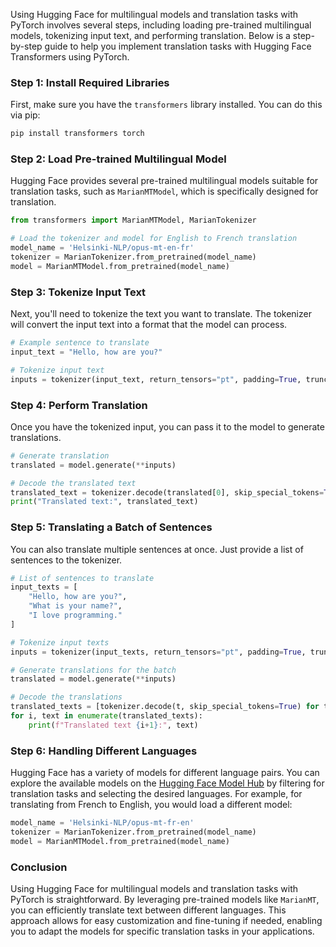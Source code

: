 Using Hugging Face for multilingual models and translation tasks with PyTorch involves several steps, including loading pre-trained multilingual models, tokenizing input text, and performing translation. Below is a step-by-step guide to help you implement translation tasks with Hugging Face Transformers using PyTorch.

### Step 1: Install Required Libraries

First, make sure you have the `transformers` library installed. You can do this via pip:

```bash
pip install transformers torch
```

### Step 2: Load Pre-trained Multilingual Model

Hugging Face provides several pre-trained multilingual models suitable for translation tasks, such as `MarianMTModel`, which is specifically designed for translation.

```python
from transformers import MarianMTModel, MarianTokenizer

# Load the tokenizer and model for English to French translation
model_name = 'Helsinki-NLP/opus-mt-en-fr'
tokenizer = MarianTokenizer.from_pretrained(model_name)
model = MarianMTModel.from_pretrained(model_name)
```

### Step 3: Tokenize Input Text

Next, you'll need to tokenize the text you want to translate. The tokenizer will convert the input text into a format that the model can process.

```python
# Example sentence to translate
input_text = "Hello, how are you?"

# Tokenize input text
inputs = tokenizer(input_text, return_tensors="pt", padding=True, truncation=True)
```

### Step 4: Perform Translation

Once you have the tokenized input, you can pass it to the model to generate translations.

```python
# Generate translation
translated = model.generate(**inputs)

# Decode the translated text
translated_text = tokenizer.decode(translated[0], skip_special_tokens=True)
print("Translated text:", translated_text)
```

### Step 5: Translating a Batch of Sentences

You can also translate multiple sentences at once. Just provide a list of sentences to the tokenizer.

```python
# List of sentences to translate
input_texts = [
    "Hello, how are you?",
    "What is your name?",
    "I love programming."
]

# Tokenize input texts
inputs = tokenizer(input_texts, return_tensors="pt", padding=True, truncation=True)

# Generate translations for the batch
translated = model.generate(**inputs)

# Decode the translations
translated_texts = [tokenizer.decode(t, skip_special_tokens=True) for t in translated]
for i, text in enumerate(translated_texts):
    print(f"Translated text {i+1}:", text)
```

### Step 6: Handling Different Languages

Hugging Face has a variety of models for different language pairs. You can explore the available models on the [Hugging Face Model Hub](https://huggingface.co/models) by filtering for translation tasks and selecting the desired languages. For example, for translating from French to English, you would load a different model:

```python
model_name = 'Helsinki-NLP/opus-mt-fr-en'
tokenizer = MarianTokenizer.from_pretrained(model_name)
model = MarianMTModel.from_pretrained(model_name)
```

### Conclusion

Using Hugging Face for multilingual models and translation tasks with PyTorch is straightforward. By leveraging pre-trained models like `MarianMT`, you can efficiently translate text between different languages. This approach allows for easy customization and fine-tuning if needed, enabling you to adapt the models for specific translation tasks in your applications.